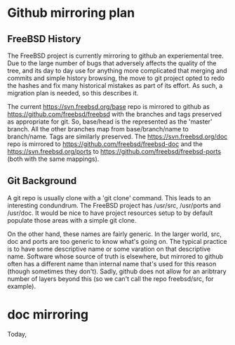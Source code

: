 # Github mirroring plan

## FreeBSD History

The FreeBSD project is currently mirroring to github an experiemental
tree. Due to the large number of bugs that adversely affects the
quality of the tree, and its day to day use for anything more
complicated that merging and commits and simple history browsing, the
move to git project opted to redo the hashes and fix many historical
mistakes as part of its effort. As such, a migration plan is needed,
so this describes it.

The current https://svn.freebsd.org/base repo is mirrored to github as
https://github.com/freebsd/freebsd with the branches and tags
preserved as appropriate for git. So, base/head is the represented as
the 'master' branch. All the other branches map from base/branch/name
to branch/name. Tags are similarly preserved. The
https://svn.freebsd.org/doc repo is mirrored to
https://github.com/freebsd/freebsd-doc and the
https://svn.freebsd.org/ports to
https://github.com/freebsd/freebsd-ports (both with the same
mappings).

## Git Background

A git repo is usually clone with a 'git clone' command. This leads to
an interesting condundrum. The FreeBSD project has /usr/src,
/usr/ports and /usr/doc. It would be nice to have project resources
setup to by default populate those areas with a simple git clone.

On the other hand, these names are fairly generic. In the larger
world, src, doc and ports are too generic to know what's going on. The
typical practice is to have some descriptive name or some varation on
that descriptive name. Software whose source of truth is elsewhere,
but mirrored to github often has a different name than internal name
that's used for this reason (though sometimes they don't). Sadly,
github does not allow for an aribtrary number of layers beyond this
(so we can't call the repo freebsd/src, for example).

# doc mirroring

Today, 
